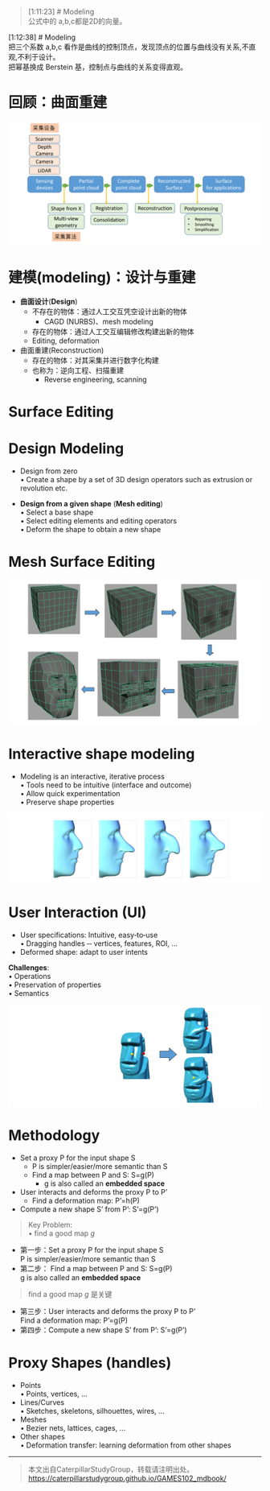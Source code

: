 > [1:11:23] # Modeling   
公式中的 a,b,c都是2D的向量。    

[1:12:38] # Modeling    
把三个系数 a,b,c 看作是曲线的控制顶点，发现顶点的位置与曲线没有关系,不直观,不利于设计。     
把幂基换成 Berstein 基，控制点与曲线的关系变得直观。 


# 回顾：曲面重建   

![](../assets/建模1.png)     


# 建模(modeling)：设计与重建    


 - **曲面设计**(**Design**)    
    - 不存在的物体：通过人工交互凭空设计出新的物体    
      - CAGD (NURBS)、mesh modeling    
     - 存在的物体：通过人工交互编辑修改构建出新的物体    
      - Editing, deformation    
 - 曲面重建(Reconstruction)    
    - 存在的物体：对其采集并进行数字化构建    
    - 也称为：逆向工程、扫描重建    
      - Reverse engineering, scanning    



# Surface Editing


# Design Modeling    


* Design from zero    
• Create a shape by a set of 3D design operators such as extrusion or revolution etc.    

* **Design from a given shape** (**Mesh editing**)    
• Select a base shape    
• Select editing elements and editing operators     
• Deform the shape to obtain a new shape    



# Mesh Surface Editing    

![](../assets/建模2.png)     


# Interactive shape modeling    

* Modeling is an interactive, iterative process    
• Tools need to be intuitive (interface and outcome)    
• Allow quick experimentation     
• Preserve shape properties     

![](../assets/建模3.png)     



# User Interaction (UI)    

* User specifications: Intuitive, easy‐to‐use    
• Dragging handles ‐‐ vertices, features, ROI, …    
* Deformed shape: adapt to user intents    

**Challenges**:    
• Operations    
• Preservation of properties    
• Semantics    

![](../assets/建模4.png)     



# Methodology   


 - Set a proxy P for the input shape S    
    - P is simpler/easier/more semantic than S     
    - Find a map between P and S: S=g(P)    
      - g is also called an **embedded space**    
 - User interacts and deforms the proxy P to P’    
    - Find a deformation map: P’=h(P)    
 - Compute a new shape S’ from P’: S’=g(P’)    

> Key Problem:    
• find a good map *g*   


- 第一步：Set a proxy P for the input shape S    
P is simpler/easier/more semantic than S     
- 第二步： Find a map between P and S: S=g(P)    
g is also called an **embedded space**   
> find a good map *g* 是关键   
- 第三步：User interacts and deforms the proxy P to P’    
Find a deformation map: P’=g(P)    
- 第四步：Compute a new shape S’ from P’: S’=g(P’)    

# Proxy Shapes (handles)    

* Points    
• Points, vertices, …    
* Lines/Curves    
• Sketches, skeletons, silhouettes, wires, …    
* Meshes    
• Bezier nets, lattices, cages, …    
* Other shapes    
• Deformation transfer: learning deformation from other shapes    

---  

> 本文出自CaterpillarStudyGroup，转载请注明出处。
https://caterpillarstudygroup.github.io/GAMES102_mdbook/
  
